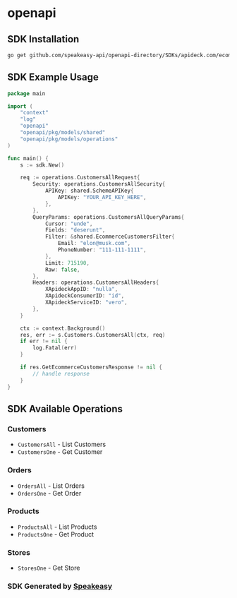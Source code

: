 # openapi

<!-- Start SDK Installation -->
## SDK Installation

```bash
go get github.com/speakeasy-api/openapi-directory/SDKs/apideck.com/ecommerce/9.1.2/go
```
<!-- End SDK Installation -->

## SDK Example Usage
<!-- Start SDK Example Usage -->
```go
package main

import (
    "context"
    "log"
    "openapi"
    "openapi/pkg/models/shared"
    "openapi/pkg/models/operations"
)

func main() {
    s := sdk.New()

    req := operations.CustomersAllRequest{
        Security: operations.CustomersAllSecurity{
            APIKey: shared.SchemeAPIKey{
                APIKey: "YOUR_API_KEY_HERE",
            },
        },
        QueryParams: operations.CustomersAllQueryParams{
            Cursor: "unde",
            Fields: "deserunt",
            Filter: &shared.EcommerceCustomersFilter{
                Email: "elon@musk.com",
                PhoneNumber: "111-111-1111",
            },
            Limit: 715190,
            Raw: false,
        },
        Headers: operations.CustomersAllHeaders{
            XApideckAppID: "nulla",
            XApideckConsumerID: "id",
            XApideckServiceID: "vero",
        },
    }

    ctx := context.Background()
    res, err := s.Customers.CustomersAll(ctx, req)
    if err != nil {
        log.Fatal(err)
    }

    if res.GetEcommerceCustomersResponse != nil {
        // handle response
    }
}
```
<!-- End SDK Example Usage -->

<!-- Start SDK Available Operations -->
## SDK Available Operations


### Customers

* `CustomersAll` - List Customers
* `CustomersOne` - Get Customer

### Orders

* `OrdersAll` - List Orders
* `OrdersOne` - Get Order

### Products

* `ProductsAll` - List Products
* `ProductsOne` - Get Product

### Stores

* `StoresOne` - Get Store
<!-- End SDK Available Operations -->

### SDK Generated by [Speakeasy](https://docs.speakeasyapi.dev/docs/using-speakeasy/client-sdks)
